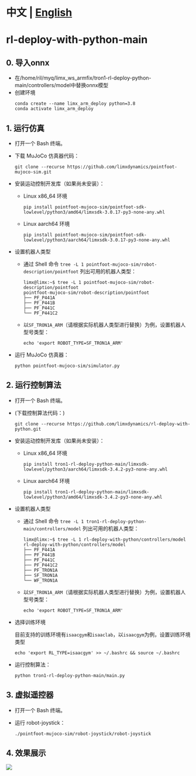 # 中文 | [English](README.md)
# rl-deploy-with-python-main

## 0. 导入onnx

- 在/home/ril/myq/limx_ws_armfix/tron1-rl-deploy-python-main/controllers/model中替换onnx模型
- 创建环境
  ```
  conda create --name limx_arm_deploy python=3.8
  conda activate limx_arm_deploy
  ```

## 1. 运行仿真

- 打开一个 Bash 终端。

- 下载 MuJoCo 仿真器代码：

  ```
  git clone --recurse https://github.com/limxdynamics/pointfoot-mujoco-sim.git
  ```

- 安装运动控制开发库（如果尚未安装）：

  - Linux x86_64 环境

    ```
    pip install pointfoot-mujoco-sim/pointfoot-sdk-lowlevel/python3/amd64/limxsdk-3.0.17-py3-none-any.whl
    ```

  - Linux aarch64 环境

    ```
    pip install pointfoot-mujoco-sim/pointfoot-sdk-lowlevel/python3/aarch64/limxsdk-3.0.17-py3-none-any.whl
    ```

- 设置机器人类型

  - 通过 Shell 命令 `tree -L 1 pointfoot-mujoco-sim/robot-description/pointfoot` 列出可用的机器人类型：
  
    ```
    limx@limx:~$ tree -L 1 pointfoot-mujoco-sim/robot-description/pointfoot
    pointfoot-mujoco-sim/robot-description/pointfoot
    ├── PF_P441A
    ├── PF_P441B
    ├── PF_P441C
    └── PF_P441C2
    
    ```
  
  - 以`SF_TRON1A_ARM`（请根据实际机器人类型进行替换）为例，设置机器人型号类型：
  
    ```
    echo 'export ROBOT_TYPE=SF_TRON1A_ARM'
    ```
  
- 运行 MuJoCo 仿真器：

  ```
  python pointfoot-mujoco-sim/simulator.py
  ```
  


## 2. 运行控制算法

- 打开一个 Bash 终端。

- (下载控制算法代码：)

  ```
  git clone --recurse https://github.com/limxdynamics/rl-deploy-with-python.git
  ```
  
- 安装运动控制开发库（如果尚未安装）：

  - Linux x86_64 环境

    ```
    pip install tron1-rl-deploy-python-main/limxsdk-lowlevel/python3/aarch64/limxsdk-3.4.2-py3-none-any.whl
    ```

  - Linux aarch64 环境

    ```
    pip install tron1-rl-deploy-python-main/limxsdk-lowlevel/python3/amd64/limxsdk-3.4.2-py3-none-any.whl
    ```

- 设置机器人类型

  - 通过 Shell 命令 `tree -L 1 tron1-rl-deploy-python-main/controllers/model` 列出可用的机器人类型：

    ```
    limx@limx:~$ tree -L 1 rl-deploy-with-python/controllers/model
    rl-deploy-with-python/controllers/model
    ├── PF_P441A
    ├── PF_P441B
    ├── PF_P441C
    ├── PF_P441C2
    ├── PF_TRON1A
    ├── SF_TRON1A
    └── WF_TRON1A
    
    ```

  - 以`SF_TRON1A_ARM`（请根据实际机器人类型进行替换）为例，设置机器人型号类型：

    ```
    echo 'export ROBOT_TYPE=SF_TRON1A_ARM'
    ```

- 选择训练环境
  
  目前支持的训练环境有`isaacgym`和`isaaclab`，以`isaacgym`为例，设置训练环境类型
  
  ```
  echo 'export RL_TYPE=isaacgym' >> ~/.bashrc && source ~/.bashrc
  ```
  
- 运行控制算法：

  ```
  python tron1-rl-deploy-python-main/main.py
  ```

## 3. 虚拟遥控器

- 打开一个 Bash 终端。

- 运行 robot-joystick：

  ```
  ./pointfoot-mujoco-sim/robot-joystick/robot-joystick
  ```

## 4. 效果展示
![](doc/simulator.gif)

